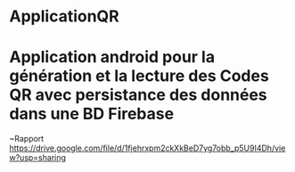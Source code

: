 # ApplicationQR
# Application android pour la génération et la lecture des Codes QR avec persistance des données dans une BD Firebase

~Rapport
https://drive.google.com/file/d/1fjehrxpm2ckXkBeD7yg7obb_p5U9I4Dh/view?usp=sharing
